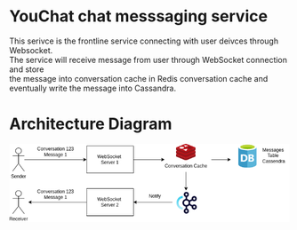 # YouChat chat messsaging service 
This serivce is the frontline service connecting with user deivces through Websocket.\
The service will receive message from user through WebSocket connection and store \
the message into conversation cache in Redis conversation cache and eventually write the message into Cassandra. 

# Architecture Diagram 
![System Archtiecture Diagram](YouChatD.drawio.png)
